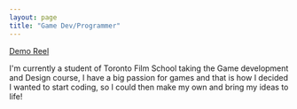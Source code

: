 ```yaml
---
layout: page
title: "Game Dev/Programmer"
---
```

[Demo Reel]("https://www.youtube.com/embed/X4cXdLfqp58?si=6DPTiv6j9VfaOHAn")

I'm currently a student of Toronto Film School taking the Game development and Design course, 
I have a big passion for games and that is how I decided I wanted to start coding, so I could then make my own and bring my ideas to life!
